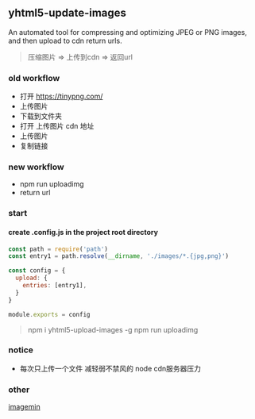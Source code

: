 ## yhtml5-update-images

An automated tool for compressing and optimizing JPEG or PNG images, 
and then upload to cdn return urls. 

> 压缩图片 => 上传到cdn => 返回url 

### old workflow
* 打开 https://tinypng.com/
* 上传图片
* 下载到文件夹
* 打开 上传图片 cdn 地址
* 上传图片
* 复制链接

### new workflow
* npm run uploadimg
* return url

### start
#### create .config.js in the project root directory
```.config.js
const path = require('path')
const entry1 = path.resolve(__dirname, './images/*.{jpg,png}')

const config = {
  upload: {
    entries: [entry1],
  }
}

module.exports = config
```

> npm i yhtml5-upload-images -g
> npm run uploadimg 

### notice 
* 每次只上传一个文件 减轻弱不禁风的 node cdn服务器压力

### other
[imagemin](https://github.com/imagemin/imagemin)





